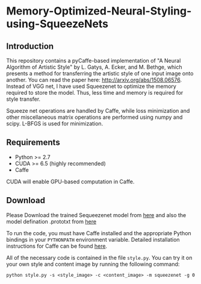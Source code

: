 # Memory-Optimized-Neural-Styling-using-SqueezeNets

## Introduction

This repository contains a pyCaffe-based implementation of "A Neural Algorithm of Artistic Style" by L. Gatys, A. Ecker, and M. Bethge, which presents a method for transferring the artistic style of one input image onto another. You can read the paper here: http://arxiv.org/abs/1508.06576. Instead of VGG net, I have used Squeezenet to optimize the memory required to store the model. Thus, less time and memory is required for style transfer. 

Squeeze net operations are handled by Caffe, while loss minimization and other miscellaneous matrix operations are performed using numpy and scipy. L-BFGS is used for minimization.

## Requirements

 - Python >= 2.7
 - CUDA >= 6.5 (highly recommended)
 - Caffe

CUDA will enable GPU-based computation in Caffe.

## Download

Please Download the trained Sequeezenet model from [here](https://github.com/DeepScale/SqueezeNet/blob/master/SqueezeNet_v1.0/squeezenet_v1.0.caffemodel) and also the model defination .prototxt from [here](https://github.com/DeepScale/SqueezeNet/blob/master/SqueezeNet_v1.0/deply.prototxt)

To run the code, you must have Caffe installed and the appropriate Python bindings in your `PYTHONPATH` environment variable. Detailed installation instructions for Caffe can be found [here](http://caffe.berkeleyvision.org/installation.html).

All of the necessary code is contained in the file `style.py`. You can try it on your own style and content image by running the following command:

```
python style.py -s <style_image> -c <content_image> -m squeezenet -g 0
```
